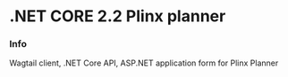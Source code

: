 # .NET CORE 2.2 Plinx planner
<h3>Info</h3>
<p>
  Wagtail client, .NET Core API, ASP.NET application form for Plinx Planner
</p>



